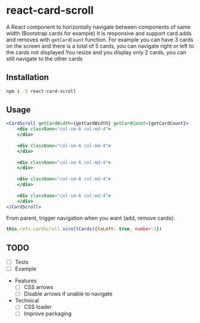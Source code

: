 # react-card-scroll
A React component to horizontally navigate between components of same width (Bootstrap cards for example)
It is responsive and support card adds and removes with `getCardCount` function.
For example you can have 3 cards on the screen and there is a total of 5 cards, you can navigate right or left to the cards not displayed
You resize and you display only 2 cards, you can still navigate to the other cards

## Installation
```bash
npm i -S react-card-scroll
```

## Usage

```jsx
<CardScroll getCardWidth={getCardWidth} getCardCount={getCardCount}>
    <div className="col-sm-6 col-md-4">
    </div>
    
    <div className="col-sm-6 col-md-4">
    </div>
    
    <div className="col-sm-6 col-md-4">
    </div>
    
    <div className="col-sm-6 col-md-4">
    </div>
    
    <div className="col-sm-6 col-md-4">
    </div>
</CardScroll>
```

From parent, trigger navigation when you want (add, remove cards):

```javascript
this.refs.cardScroll.scrollCards({toLeft: true, number:1})
```

## TODO
- [ ] Tests
- [ ] Example
- Features
    - [ ] CSS arrows
    - [ ] Disable arrows if unable to navigate
- Technical
    - [ ] CSS loader
    - [ ] Improve packaging